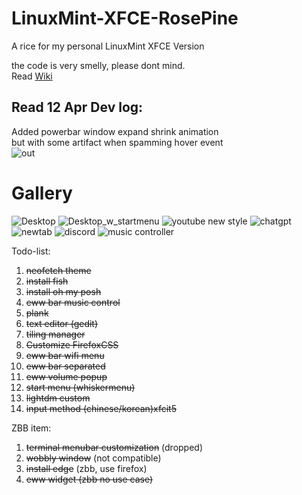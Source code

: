 # LinuxMint-XFCE-RosePine
A rice for my personal LinuxMint XFCE Version   

the code is very smelly, please dont mind.  
Read [Wiki](https://github.com/MikeTeok/LinuxMint-XFCE-RosePine/wiki)

## Read 12 Apr Dev log:  
Added powerbar window expand shrink animation   
but with some artifact when spamming hover event  
![out](https://github.com/user-attachments/assets/2ab489ed-f6de-46ca-ae9e-e84bbeb9e449)


# Gallery  
![Desktop](https://github.com/user-attachments/assets/fdf88d04-49ec-4234-a436-d9dacde22179)
![Desktop_w_startmenu](https://github.com/user-attachments/assets/fba8c2da-6c33-4f96-8cae-1910d7f6a019)
![youtube new style](https://github.com/user-attachments/assets/0c73f897-68ac-433d-aebb-f6a288fdae8e)
![chatgpt](https://github.com/user-attachments/assets/ff0d98df-5c15-4c80-9b51-1ebcd94c0e44)
![newtab](https://github.com/user-attachments/assets/935447d2-c376-4ccf-b50d-adbd16f0c1f4)
![discord](https://github.com/user-attachments/assets/afe62b6b-5300-4f69-9f07-e84c7fe8e566)
![music controller](https://github.com/user-attachments/assets/c97f8671-6a06-4722-875d-3d0872e5bcb3)

Todo-list:
1. ~~neofetch theme~~
2. ~~install fish~~
3. ~~install oh my posh~~
7. ~~eww bar music control~~
8. ~~plank~~
9. ~~text editor (gedit)~~
10. ~~tiling manager~~
11. ~~Customize FirefoxCSS~~
12. ~~eww bar wifi menu~~
13. ~~eww bar separated~~
14. ~~eww volume popup~~
15. ~~start menu (whiskermenu)~~
16. ~~lightdm custom~~
17. ~~input method (chinese/korean)xfcit5~~

ZBB item:  
1. ~~terminal menubar customization~~ (dropped)
2. ~~wobbly window~~ (not compatible)
3. ~~install edge~~ (zbb, use firefox)
4. ~~eww widget (zbb no use case)~~
